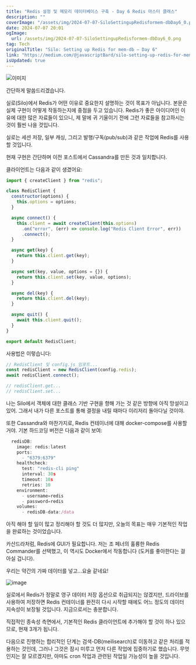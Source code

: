 ```yaml
---
title: "Redis 설정 및 메모리 데이터베이스 구축 - Day 6 Redis 마스터 클래스"
description: ""
coverImage: "/assets/img/2024-07-07-SiloSettingupRedisformem-dbDay6_0.png"
date: 2024-07-07 20:01
ogImage:
  url: /assets/img/2024-07-07-SiloSettingupRedisformem-dbDay6_0.png
tag: Tech
originalTitle: "Silo: Setting up Redis for mem-db — Day 6"
link: "https://medium.com/@javascriptBard/silo-setting-up-redis-for-mem-db-day-6-fa0d6453fd8c"
isUpdated: true
---
```


![이미지](/assets/img/2024-07-07-SiloSettingupRedisformem-dbDay6_0.png)

간단하게 말씀드리겠습니다.

실로(Silo)에서 Redis가 어떤 이유로 중요한지 설명하는 것이 목표가 아닙니다. 본문은 실제 구현이 어떻게 작동하는지에 중점을 두고 있습니다. Redis가 좋은 아이디어인 이유에 대한 많은 자료들이 있으니, 제 말에 귀 기울이기 전에 그런 자료들을 참고하시는 것이 훨씬 나을 것입니다.

실로는 세션 저장, 일부 캐싱, 그리고 발행/구독(pub/sub)과 같은 작업에 Redis를 사용할 것입니다.

<div class="content-ad"></div>

현재 구현은 간단하며 이전 포스트에서 Cassandra를 만든 것과 일치합니다.

클라이언트는 다음과 같이 생겼어요:

```js
import { createClient } from "redis";

class RedisClient {
  constructor(options) {
    this.options = options;
  }

  async connect() {
    this.client = await createClient(this.options)
      .on("error", (err) => console.log("Redis Client Error", err))
      .connect();
  }

  async get(key) {
    return this.client.get(key);
  }

  async set(key, value, options = {}) {
    return this.client.set(key, value, options);
  }

  async del(key) {
    return this.client.del(key);
  }

  async quit() {
    await this.client.quit();
  }
}

export default RedisClient;
```

사용법은 이렇습니다:

<div class="content-ad"></div>

```js
// RedisClient 및 config.js 임포트...
const redisClient = new RedisClient(config.redis);
await redisClient.connect();

// redisClient.get...
// redisClient.set...
```

나는 Silo에서 객체에 대한 클래스 기반 구현을 향해 가는 것 같은 방향에 아직 망설이고 있어. 그래서 내가 다른 포스트를 통해 결정을 내릴 때마다 이리저리 돌아다닐 것이야.

또한 Cassandra와 마찬가지로, Redis 컨테이너에 대해 docker-compose를 사용할 거야. 기본 하드코딩 버전은 다음과 같이 보여:

```js
  redisDB:
    image: redis:latest
    ports:
      - "6379:6379"
    healthcheck:
      test: "redis-cli ping"
      interval: 30s
      timeout: 10s
      retries: 10
    environment:
      - username=redis
      - password=redis
    volumes:
      - redisDB-data:/data
```

<div class="content-ad"></div>

아직 해야 할 일이 많고 정리해야 할 것도 더 많지만, 오늘의 목표는 매우 기본적인 작업을 완료하는 것이었습니다.

카산드라처럼, Redis에 GUI가 필요합니다. 저는 조 페너의 훌륭한 Redis Commander를 선택했고, 이 역시도 Docker에서 작동합니다 (도커를 좋아한다는 걸 아실 겁니다).

우리는 약간의 가짜 데이터를 넣고...요술 같네요!

![image](/assets/img/2024-07-07-SiloSettingupRedisformem-dbDay6_1.png)

<div class="content-ad"></div>

실로에서 Redis가 정말로 영구 데이터 저장 옵션으로 취급되지는 않겠지만, 드라이브를 사용하여 저장하면 Redis 컨테이너를 완전히 다시 시작할 때에도 어느 정도의 데이터 지속성이 보장될 것입니다. 지금으로서는 충분합니다.

직접적인 종속성 측면에서, 기본적인 Redis 클라이언트에 추가해야 할 것이 하나 있으므로, 현재 3개가 됩니다.

다음으로 진행하는 합리적인 단계는 검색-DB(meilisearch)로 이동하고 같은 처리를 적용하는 것인데, 그러나 그것은 잠시 미루고 먼저 다른 작업에 집중하기로 했습니다. 무엇인지는 잘 모르겠지만, 아마도 cron 작업과 관련된 작업일 가능성이 높을 것입니다.
